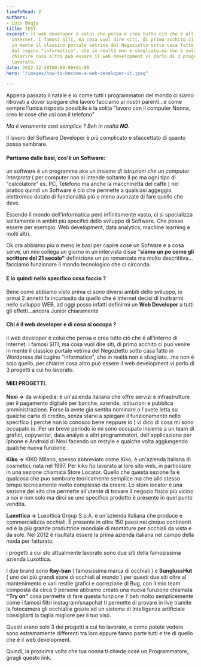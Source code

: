 ```yaml
---
timeToRead: 2
authors:
- Luis Beqja
title: TEST
excerpt: il web developer é colui che pensa e crea tutto ciò che é all'interno di
  Internet. I famosi SITI, ma cosa vuol dire siti, di primo acchito ci puo venire
  in mente il classico portale vetrina del Negozietto sotto casa fatto in Wordpress
  dal cugino "informatico", che in realtà non è sbagliato…ma non è solo quello, per
  chiarire cosa altro può essere il web development vi parlo di 3 progetti a cui ho
  lavorato.
date: 2022-12-28T00:00:00+01:00
hero: "/images/how-to-become-a-web-developer-it.jpeg"

---
```

Appena passato il natale e io come tutti i programmatori del mondo ci siamo ritrovati a dover spiegare che lavoro facciamo ai nostri parenti…e come sempre l'unica risposta possibile è la solita "lavoro con il computer Nonna, creo le cose che usi con il telefono"

_Ma é veramente così semplice ? Beh in realtà **NO**._

Il lavoro del Software Developer è più complicato e sfaccettato di quanto possa sembrare.

#### Partiamo dalle basi, **cos'è un Software:**

un software é un programma aka un _insieme di istruzioni che un computer interpreta_ ( per computer non si intende soltanto il pc ma ogni tipo di "calcolatore" es. PC, Telefono ma anche la macchinetta del caffè ) nel pratico quindi un Software è ciò che permette a qualsiasi aggeggio elettronico dotato di funzionalità piú o meno avanzate di fare quello che deve.

Essendo il mondo dell'informatica peró infinitamente vasto, ci si specializza solitamente in ambiti piú specifici dello sviluppo di Software. Che posso essere per esempio: Web development, data analytics, machine learning e molti altri.

Ok ora abbiamo piu o meno le basi per capire cose un Sofware e a cosa serve, un mio collega un giorno in un intervista disse "**siamo un po come gli scrittore del 21 secolo"** definizione un po romanzata ma molto descrittiva…facciamo funzionare il mondo tecnologico che ci circonda.

#### **E io quindi nello specifico cosa faccio ?**

Bene come abbiamo visto prima ci sono diversi ambiti dello sviluppo, io ormai 2 annetti fa incuriosito da quello che è internet decisi di inoltrarmi nello sviluppo WEB, ad oggi posso infatti definirmi un **Web Developer** a tutti gli effetti…ancora Junior chiaramente

#### Chi é il web developer e di cosa si occupa ?

il web developer é colui che pensa e crea tutto ciò che é all'interno di Internet. I famosi SITI, ma cosa vuol dire siti, di primo acchito ci puo venire in mente il classico portale vetrina del Negozietto sotto casa fatto in Wordpress dal cugino "informatico", che in realtà non è sbagliato…ma non è solo quello, per chiarire cosa altro può essere il web development vi parlo di 3 progetti a cui ho lavorato.

#### MIEI PROGETTI.

**Nexi ->** da wikipedia: è un'azienda italiana che offre servizi e infrastrutture per il pagamento digitale per banche, aziende, istituzioni e pubblica amministrazione. Forse la avete gia sentita nominare o l'avete letta su qualche carta di credito, senza starvi a spiegare il funzionamento nello specifico ( perché non lo conosco bene neppure io ) vi dico di cosa mi sono occupato io. Per un breve periodo io mi sono occupato insieme a un team di grafici, copywriter, data analyst e altri programmatori, dell'applicazione per Iphone e Android di Nexi facendo un restyle e qualche volta aggiungendo qualche nuova funzione.

**Kiko ->** KIKO Milano, spesso abbreviato come Kiko, è un'azienda italiana di cosmetici, nata nel 1997. Per kiko ho lavorato al loro sito web, in particolare in una sezione chiamata Store Locator. Quello che questa sezione fa è qualcosa che puo sembrare teoricamente semplice ma che allo stesso tempo tecnicamente molto complesso da creare. Lo store locator è una sezione del sito che permette all'utente di trovare il negozio fisico più vicino a noi e non solo ma dirci se uno specifico prodotto è presente in quel punto vendita.

**Luxottica ->** Luxottica Group S.p.A. è un'azienda italiana che produce e commercializza occhiali. È presente in oltre 150 paesi nei cinque continenti ed è la più grande produttrice mondiale di montature per occhiali da vista e da sole. Nel 2012 è risultata essere la prima azienda italiana nel campo della moda per fatturato.

i progetti a cui sto attualmente lavorato sono due siti della famosissima azienda Luxottica.

I due brand sono **Ray-ban** ( famosissima marca di occhiali ) e **SunglussHut** ( uno dei più grandi store di occhiali al mondo ) per questi due siti oltre al mantenimento e vari restile grafici e correzione di Bug, con il mio team composta da circa 9 persone abbiamo creato una nuova funzione chiamata **"Try on"** cosa permette di fare questa funzione ? beh molto semplicemente come i famosi filtri instagram/snapchat ti permette di provare in live tramite la fotocamera gli occhiali e grazie ad un sistema di Intelligenza artificiale consigliarti la taglia migliore per il tuo viso.

Questi erano solo 3 dei progetti a cui ho lavorato, e come potete vedere sono estremamente differenti tra loro eppure fanno parte tutti e tre di quello che è il web development.

Quindi, la prossima volta che tua nonna ti chiede cosé un Programmatore, giragli questo link. 